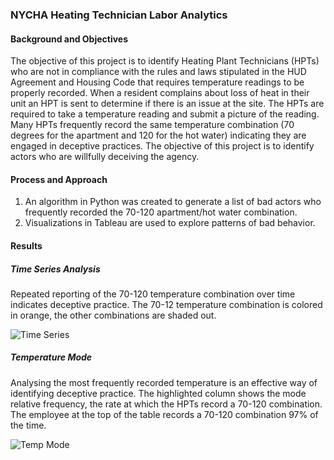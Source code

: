 ### NYCHA Heating Technician Labor Analytics

#### Background and Objectives
The objective of this project is to identify Heating Plant Technicians (HPTs) who are not in compliance with the rules and laws stipulated in the HUD Agreement and Housing Code that requires temperature readings to be properly recorded. When a resident complains about loss of heat in their unit an HPT is sent to determine if there is an issue at the site. The HPTs are required to take a temperature reading and submit a picture of the reading.  Many HPTs frequently record the same temperature combination (70 degrees for the apartment and 120 for the hot water) indicating they are engaged in deceptive practices. The objective of this project is to identify actors who are willfully deceiving the agency.

#### Process and Approach
1. An algorithm in Python was created to generate a list of bad actors who frequently recorded the 70-120 apartment/hot water combination.
2. Visualizations in Tableau are used to explore patterns of bad behavior.

#### Results
##### Time Series Analysis
Repeated reporting of the 70-120 temperature combination over time indicates deceptive practice. The 70-12 temperature combination is colored in orange, the other combinations are shaded out.

![Time Series](https://github.com/dariusmehri/NYCHA-Heating-Technician-Labor-Analytics/assets/11237613/ee319b75-26ed-454f-8026-c385c7da2716)


##### Temperature Mode
Analysing the most frequently recorded temperature is an effective way of identifying deceptive practice. The highlighted column shows the mode relative frequency, the rate at which the HPTs record a 70-120 combination. The employee at the top of the table records a 70-120 combination 97% of the time. 

![Temp Mode](https://github.com/dariusmehri/NYCHA-Heating-Technician-Labor-Analytics/assets/11237613/8fc8f893-4514-4db7-af88-2caa6955c870)

